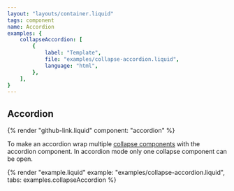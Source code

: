 ```yaml
---
layout: "layouts/container.liquid"
tags: component
name: Accordion
examples: {
    collapseAccordion: [
        {
            label: "Template",
            file: "examples/collapse-accordion.liquid",
            language: "html",
        },
    ],
}
---
```

## Accordion

{% render "github-link.liquid" component: "accordion" %}

To make an accordion wrap multiple [collapse components](/documentation/collapse) with the accordion component. In accordion mode only one collapse component can be open.

{% render "example.liquid" example: "examples/collapse-accordion.liquid", tabs: examples.collapseAccordion %}

